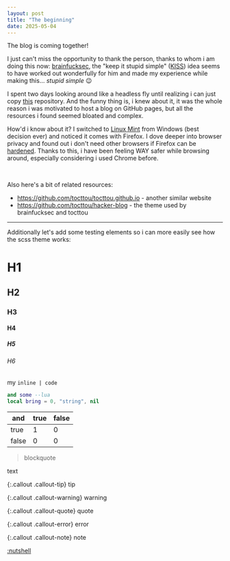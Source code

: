 ```yaml
---
layout: post
title: "The beginning"
date: 2025-05-04
---
```


The blog is coming together!

I just can't miss the opportunity to thank the person, thanks to whom i am doing this now: [brainfucksec](https://brainfucksec.github.io/), the "keep it stupid simple" ([KISS](https://brainfucksec.github.io/android-foss-apps-list-2025#introduction)) idea seems to have worked out wonderfully for him and made my experience while making this... *stupid simple* 😉

I spent two days looking around like a headless fly until realizing i can just copy [this](https://github.com/brainfucksec/brainfucksec.github.io) repository. And the funny thing is, i knew about it, it was the whole reason i was motivated to host a blog on GitHub pages, but all the resources i found seemed bloated and complex.

How'd i know about it? I switched to [Linux Mint](https://www.linuxmint.com/) from Windows (best decision ever) and noticed it comes with Firefox. I dove deeper into browser privacy and found out i don't need other browsers if Firefox can be [hardened](https://brainfucksec.github.io/firefox-hardening-guide-2024). Thanks to this, i have been feeling WAY safer while browsing around, especially considering i used Chrome before.

<br>

Also here's a bit of related resources:
- <https://github.com/tocttou/tocttou.github.io> - another similar website
- <https://github.com/tocttou/hacker-blog> - the theme used by brainfucksec and tocttou

---

Additionally let's add some testing elements so i can more easily see how the scss theme works:
# H1
## H2
### H3
#### H4
##### H5
###### H6
my `inline | code`
```lua
and some --lua
local bring = 0, "string", nil
```

| and   | true | false |
| ----- | ---- | ----- |
| true  | 1    | 0     |
| false | 0    | 0     |

>blockquote

text

{:.callout .callout-tip}
tip

{:.callout .callout-warning}
warning

{:.callout .callout-quote}
quote

{:.callout .callout-error}
error

{:.callout .callout-note}
note

[:nutshell](https://ncase.me/nutshell/)
